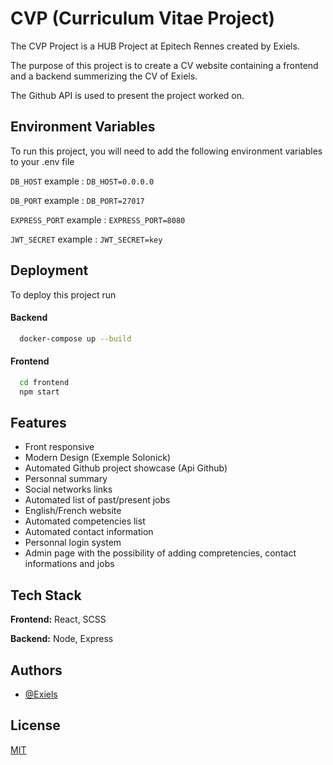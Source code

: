 
# CVP (Curriculum Vitae Project)

The CVP Project is a HUB Project at Epitech Rennes created by Exiels.

The purpose of this project is to create a CV website containing a frontend and a backend summerizing the CV of Exiels.

The Github API is used to present the project worked on.

## Environment Variables

To run this project, you will need to add the following environment variables to your .env file

`DB_HOST` example : `DB_HOST=0.0.0.0`

`DB_PORT` example : `DB_PORT=27017`

`EXPRESS_PORT` example : `EXPRESS_PORT=8080`

`JWT_SECRET` example : `JWT_SECRET=key`


## Deployment

To deploy this project run

#### Backend
```bash
  docker-compose up --build
```

#### Frontend
```bash
  cd frontend
  npm start
```


## Features

- Front responsive
- Modern Design (Exemple Solonick)
- Automated Github project showcase (Api Github)
- Personnal summary
- Social networks links
- Automated list of past/present jobs
- English/French website
- Automated competencies list
- Automated contact information
- Personnal login system
- Admin page with the possibility of adding compretencies, contact informations and jobs

## Tech Stack

**Frontend:** React, SCSS

**Backend:** Node, Express


## Authors

- [@Exiels](https://www.github.com/Exiels)


## License

[MIT](https://choosealicense.com/licenses/mit/)

